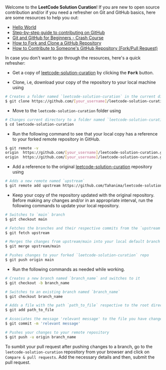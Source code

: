 Welcome to the **LeetCode Solution Curation**! If you are new to open source contribution and/or if you need a refresher on Git and GitHub basics, here are some resources to help you out:

* [Hello World](https://guides.github.com/activities/hello-world)
* [Step-by-step guide to contributing on GitHub](https://www.dataschool.io/how-to-contribute-on-github/)
* [Git and GitHub for Beginners - Crash Course](https://youtu.be/RGOj5yH7evk)
* [How to Fork and Clone a GitHub Repository](https://egghead.io/lessons/javascript-how-to-fork-and-clone-a-github-repository)
* [How to Contribute to Someone's GitHub Repository (Fork/Pull Request)](https://youtu.be/yr6IzOGoMsQ)

In case you don't want to go through the resources, here's a quick refresher:

* Get a copy of [leetcode-solution-curation](https://github.com/Tahanima/leetcode-solution-curation) by clicking the <kbd><b>Fork</b></kbd> button.

* Clone, i.e, download your copy of the repository to your local machine using
```bash
# Creates a folder named `leetcode-solution-curation` in the current directory with appropriate resources
$ git clone https://github.com/[your_username]/leetcode-solution-curation.git
```
* Move to the `leetcode-solution-curation` folder using
```bash
# Changes current directory to a folder named `leetcode-solution-curation`
$ cd leetcode-solution-curation
```

* Run the following command to see that your local copy has a reference to your forked remote repository in GitHub.
```bash
$ git remote -v
origin  https://github.com/[your_username]/leetcode-solution-curation.git (fetch)
origin  https://github.com/[your_username]/leetcode-solution-curation.git (push)
```
* Add a reference to the original [leetcode-solution-curation](https://github.com/Tahanima/leetcode-solution-curation) repository using

```bash
# Adds a new remote named `upstream`
$ git remote add upstream https://github.com/Tahanima/leetcode-solution-curation.git
```

* Keep your copy of the repository updated with the original repository. Before making any changes and/or in an appropriate interval, run the following commands to update your local repository.

```bash
# Switches to `main` branch
$ git checkout main

# Fetches the branches and their respective commits from the `upstream` repository
$ git fetch upstream

# Merges the changes from upstream/main into your local default branch
$ git merge upstream/main

# Pushes changes to your forked `leetcode-solution-curation` repo
$ git push origin main
```

* Run the following commands as needed while working. 

```bash
# Creates a new branch named `branch_name` and switches to it
$ git checkout -b branch_name

# Switches to an existing branch named `branch_name`
$ git checkout branch_name

# Adds a file with the path `path_to_file` respective to the root directory
$ git add path_to_file

# Associates the message 'relevant message' to the file you have changed
$ git commit -m 'relevant message'

# Pushes your changes to your remote repository
$ git push -u origin branch_name
```

To sumbit your pull request after pushing changes to a branch, go to the `leetcode-solution-curation` repository from your browser and click on `Compare & pull requests`. Add the necessary details and then, submit the pull request.

